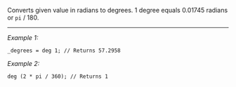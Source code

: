 Converts given value in radians to degrees. 1 degree equals 0.01745 radians or `pi` / 180.


---
*Example 1:*
```sqf
_degrees = deg 1; // Returns 57.2958
```

*Example 2:*
```sqf
deg (2 * pi / 360); // Returns 1
```